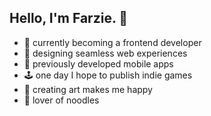 ## Hello, I'm Farzie. 👾

<!-- `I believe in pursuing creativity...it helps me thrive!` -->
* 🌱 currently becoming a frontend developer
* 🔭 designing seamless web experiences
* 📱 previously developed mobile apps
* 🕹 one day I hope to publish indie games
* 🎨 creating art makes me happy
* 🍜 lover of noodles


<!--
I'm currently...
* 🌱 learning frontend development
* 🔭 working on my frontend portfolio
* 👩‍💻 seeking frontend opportunities

I previously...
* 🎓 studied mobile app development
* 📱 developed android / ios / cross-platform apps
* 🕹 built a 2d pixelated platform adventure game 

Ask me about...
* 🎨 what I should paint
* 👾 my favourite pixel games and assets
* 🍜 ramen recipes -->

<!-- ## Languages, Tools and Frameworks -->
<!-- 
![HTML5](https://img.shields.io/badge/HTML-%23E34F26.svg?style=flat-square&logo=html5&logoColor=white) ![CSS3](https://img.shields.io/badge/CSS-%231572B6.svg?style=flat-square&logo=css3&logoColor=white) ![JavaScript](https://img.shields.io/badge/JavaScript-%23323330.svg?style=flat-square&logo=javascript&logoColor=%23F7DF1E) ![TypeScript](https://img.shields.io/badge/TypeScript-%23007ACC.svg?style=flat-square&logo=typescript&logoColor=white) ![React](https://img.shields.io/badge/React-%2320232a.svg?style=flat-square&logo=react&logoColor=%2361DAFB) ![Angular](https://img.shields.io/badge/Angular-%23DD0031.svg?style=flat-square&logo=angular&logoColor=white) ![Vue.js](https://img.shields.io/badge/Vue-%2335495e.svg?style=flat-square&logo=vuedotjs&logoColor=%234FC08D) ![Ember](https://img.shields.io/badge/Ember-1C1E24?style=flat-square&logo=ember.js&logoColor=#D04A37) ![Svelte](https://img.shields.io/badge/Svelte-%23f1413d.svg?style=flat-square&logo=svelte&logoColor=white) ![Bootstrap](https://img.shields.io/badge/Bootstrap-%23563D7C.svg?style=flat-square&logo=bootstrap&logoColor=white) -->

<!-- ![Git](https://img.shields.io/badge/Git-%23F05033.svg?style=flat-square&logo=git&logoColor=white) 

![Visual Studio Code](https://img.shields.io/badge/VSCode-0078d7.svg?style=flat-square&logo=visual-studio-code&logoColor=white) 

![Figma](https://img.shields.io/badge/Figma-%23F24E1E.svg?style=flat-square&logo=figma&logoColor=white) 

![Java](https://img.shields.io/badge/Java-%23ED8B00.svg?style=flat-square&logo=java&logoColor=white)	

![Python](https://img.shields.io/badge/Python-3670A0?style=flat-square&logo=python&logoColor=ffdd54) 

![C#](https://img.shields.io/badge/C%23-%23239120.svg?style=flat-square&logo=c-sharp&logoColor=white) 

![Dart](https://img.shields.io/badge/Dart-%230175C2.svg?style=flat-square&logo=dart&logoColor=white) 

![Swift](https://img.shields.io/badge/Swift-F54A2A?style=flat-square&logo=swift&logoColor=white) 

![Visual Studio](https://img.shields.io/badge/Visual%20Studio-5C2D91.svg?style=flat-square&logo=visual-studio&logoColor=white)	

![IntelliJ IDEA](https://img.shields.io/badge/IntelliJ%20IDEA-000000.svg?style=flat-square&logo=intellij-idea&logoColor=white) 

![Adobe XD](https://img.shields.io/badge/Adobe%20XD-470137?style=flat-square&logo=Adobe%20XD&logoColor=#FF61F6) 

![Canva](https://img.shields.io/badge/Canva-%2300C4CC.svg?style=flat-square&logo=Canva&logoColor=white) 

![Android Studio](https://img.shields.io/badge/Android%20Studio-3DDC84.svg?style=flat-square&logo=android-studio&logoColor=white) 

![Unity](https://img.shields.io/badge/Unity-%23000000.svg?style=flat-square&logo=unity&logoColor=white) 

![Xcode](https://img.shields.io/badge/Xcode-007ACC?style=flat-square&logo=Xcode&logoColor=white) 

![Flutter](https://img.shields.io/badge/Flutter-%2302569B.svg?style=flat-square&logo=Flutter&logoColor=white) -->

<!-- ## GitHub Stats -->

<!-- <img src="https://github-readme-stats.vercel.app/api?username=farzana-moury&show_icons=true&theme=dark" alt="farzana's github stats" width="45%" align="left"/> -->

<!-- <img src="https://github-readme-streak-stats.herokuapp.com/?user=farzana-moury&theme=dark" alt="farzana's github readme streak stats" width="48%" >

<img src="https://github-readme-stats.vercel.app/api/top-langs/?username=farzana-moury&layout=compact&theme=dark" alt="farzana's github top languages stats"/> -->

<!-- flat-square -->

<!--
**farzana-moury/farzana-moury** is a ✨ _special_ ✨ repository because its `README.md` (this file) appears on your GitHub profile.

Here are some ideas to get you started:

- 🔭 I’m currently working on ...
- 🌱 I’m currently learning ...
- 👯 I’m looking to collaborate on ...
- 🤔 I’m looking for help with ...
- 💬 Ask me about ...
- 📫 How to reach me: ...
- 😄 Pronouns: ...
- ⚡ Fun fact: ...
-->
